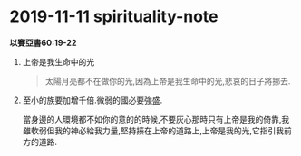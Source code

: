 # 2019-11-11 spirituality-note

**以賽亞書60:19-22**

1. 上帝是我生命中的光

   > 太陽月亮都不在做你的光,因為上帝是我生命中的光,悲哀的日子將挪去.

2. 至小的族要加增千倍.微弱的國必要強盛.

   當身邊的人環境都不如你的意的的時候,不要灰心那時只有上帝是我的倚靠,我雖軟弱但我的神必給我力量,堅持揍在上帝的道路上,上帝是我的光,它指引我前方的道路.

